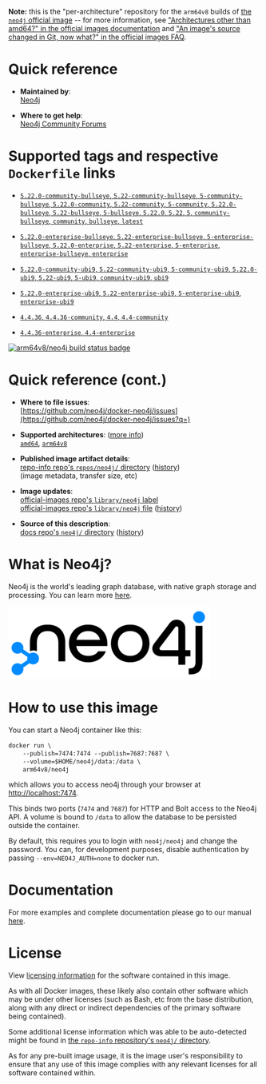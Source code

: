 <!--

********************************************************************************

WARNING:

    DO NOT EDIT "neo4j/README.md"

    IT IS AUTO-GENERATED

    (from the other files in "neo4j/" combined with a set of templates)

********************************************************************************

-->

**Note:** this is the "per-architecture" repository for the `arm64v8` builds of [the `neo4j` official image](https://hub.docker.com/_/neo4j) -- for more information, see ["Architectures other than amd64?" in the official images documentation](https://github.com/docker-library/official-images#architectures-other-than-amd64) and ["An image's source changed in Git, now what?" in the official images FAQ](https://github.com/docker-library/faq#an-images-source-changed-in-git-now-what).

# Quick reference

-	**Maintained by**:  
	[Neo4j](https://github.com/neo4j/docker-neo4j)

-	**Where to get help**:  
	[Neo4j Community Forums](https://community.neo4j.com)

# Supported tags and respective `Dockerfile` links

-	[`5.22.0-community-bullseye`, `5.22-community-bullseye`, `5-community-bullseye`, `5.22.0-community`, `5.22-community`, `5-community`, `5.22.0-bullseye`, `5.22-bullseye`, `5-bullseye`, `5.22.0`, `5.22`, `5`, `community-bullseye`, `community`, `bullseye`, `latest`](https://github.com/neo4j/docker-neo4j-publish/blob/865c130fa68c9fe5ce60d35351d3fafad6da6b4b/5.22.0/bullseye/community/Dockerfile)

-	[`5.22.0-enterprise-bullseye`, `5.22-enterprise-bullseye`, `5-enterprise-bullseye`, `5.22.0-enterprise`, `5.22-enterprise`, `5-enterprise`, `enterprise-bullseye`, `enterprise`](https://github.com/neo4j/docker-neo4j-publish/blob/865c130fa68c9fe5ce60d35351d3fafad6da6b4b/5.22.0/bullseye/enterprise/Dockerfile)

-	[`5.22.0-community-ubi9`, `5.22-community-ubi9`, `5-community-ubi9`, `5.22.0-ubi9`, `5.22-ubi9`, `5-ubi9`, `community-ubi9`, `ubi9`](https://github.com/neo4j/docker-neo4j-publish/blob/865c130fa68c9fe5ce60d35351d3fafad6da6b4b/5.22.0/ubi9/community/Dockerfile)

-	[`5.22.0-enterprise-ubi9`, `5.22-enterprise-ubi9`, `5-enterprise-ubi9`, `enterprise-ubi9`](https://github.com/neo4j/docker-neo4j-publish/blob/865c130fa68c9fe5ce60d35351d3fafad6da6b4b/5.22.0/ubi9/enterprise/Dockerfile)

-	[`4.4.36`, `4.4.36-community`, `4.4`, `4.4-community`](https://github.com/neo4j/docker-neo4j-publish/blob/865c130fa68c9fe5ce60d35351d3fafad6da6b4b/4.4.36/bullseye/community/Dockerfile)

-	[`4.4.36-enterprise`, `4.4-enterprise`](https://github.com/neo4j/docker-neo4j-publish/blob/865c130fa68c9fe5ce60d35351d3fafad6da6b4b/4.4.36/bullseye/enterprise/Dockerfile)

[![arm64v8/neo4j build status badge](https://img.shields.io/jenkins/s/https/doi-janky.infosiftr.net/job/multiarch/job/arm64v8/job/neo4j.svg?label=arm64v8/neo4j%20%20build%20job)](https://doi-janky.infosiftr.net/job/multiarch/job/arm64v8/job/neo4j/)

# Quick reference (cont.)

-	**Where to file issues**:  
	[https://github.com/neo4j/docker-neo4j/issues](https://github.com/neo4j/docker-neo4j/issues?q=)

-	**Supported architectures**: ([more info](https://github.com/docker-library/official-images#architectures-other-than-amd64))  
	[`amd64`](https://hub.docker.com/r/amd64/neo4j/), [`arm64v8`](https://hub.docker.com/r/arm64v8/neo4j/)

-	**Published image artifact details**:  
	[repo-info repo's `repos/neo4j/` directory](https://github.com/docker-library/repo-info/blob/master/repos/neo4j) ([history](https://github.com/docker-library/repo-info/commits/master/repos/neo4j))  
	(image metadata, transfer size, etc)

-	**Image updates**:  
	[official-images repo's `library/neo4j` label](https://github.com/docker-library/official-images/issues?q=label%3Alibrary%2Fneo4j)  
	[official-images repo's `library/neo4j` file](https://github.com/docker-library/official-images/blob/master/library/neo4j) ([history](https://github.com/docker-library/official-images/commits/master/library/neo4j))

-	**Source of this description**:  
	[docs repo's `neo4j/` directory](https://github.com/docker-library/docs/tree/master/neo4j) ([history](https://github.com/docker-library/docs/commits/master/neo4j))

# What is Neo4j?

Neo4j is the world's leading graph database, with native graph storage and processing. You can learn more [here](http://neo4j.com/developer).

![logo](https://raw.githubusercontent.com/docker-library/docs/56823e63d5b6dd7ddbb9d5d3c4a8947778055d8e/neo4j/logo.png)

# How to use this image

You can start a Neo4j container like this:

```console
docker run \
    --publish=7474:7474 --publish=7687:7687 \
    --volume=$HOME/neo4j/data:/data \
    arm64v8/neo4j
```

which allows you to access neo4j through your browser at [http://localhost:7474](http://localhost:7474).

This binds two ports (`7474` and `7687`) for HTTP and Bolt access to the Neo4j API. A volume is bound to `/data` to allow the database to be persisted outside the container.

By default, this requires you to login with `neo4j/neo4j` and change the password. You can, for development purposes, disable authentication by passing `--env=NEO4J_AUTH=none` to docker run.

# Documentation

For more examples and complete documentation please go to our manual [here](http://neo4j.com/docs/operations-manual/current/deployment/single-instance/docker/).

# License

View [licensing information](https://neo4j.com/licensing) for the software contained in this image.

As with all Docker images, these likely also contain other software which may be under other licenses (such as Bash, etc from the base distribution, along with any direct or indirect dependencies of the primary software being contained).

Some additional license information which was able to be auto-detected might be found in [the `repo-info` repository's `neo4j/` directory](https://github.com/docker-library/repo-info/tree/master/repos/neo4j).

As for any pre-built image usage, it is the image user's responsibility to ensure that any use of this image complies with any relevant licenses for all software contained within.
